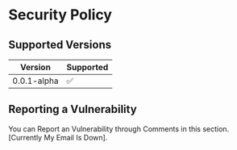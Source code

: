 # Security Policy

## Supported Versions

| Version       | Supported          |
| ------------- | ------------------ |
| 0.0.1-alpha   | :white_check_mark: |

## Reporting a Vulnerability

You can Report an Vulnerability through Comments in this section.
[Currently My Email Is Down].
